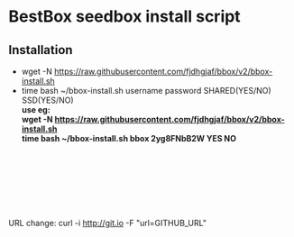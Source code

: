 BestBox seedbox install script
==========
Installation
--------------
- wget -N https://raw.githubusercontent.com/fjdhgjaf/bbox/v2/bbox-install.sh <br>
- time bash ~/bbox-install.sh username password SHARED(YES/NO) SSD(YES/NO)<br>
**use eg: <br>
wget -N https://raw.githubusercontent.com/fjdhgjaf/bbox/v2/bbox-install.sh <br>
time bash ~/bbox-install.sh bbox 2yg8FNbB2W YES NO**<br><br><br><br><br><br><br><br>

URL change: curl -i http://git.io -F "url=GITHUB_URL"
